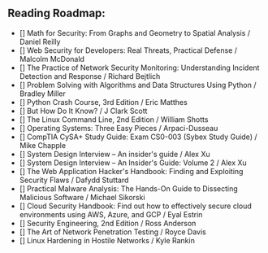 ## Reading Roadmap: 

- [] Math for Security: From Graphs and Geometry to Spatial Analysis / Daniel Reilly 
- [] Web Security for Developers: Real Threats, Practical Defense / Malcolm McDonald
- [] The Practice of Network Security Monitoring: Understanding Incident Detection and Response / Richard Bejtlich
- [] Problem Solving with Algorithms and Data Structures Using Python / Bradley Miller
- [] Python Crash Course, 3rd Edition / Eric Matthes
- [] But How Do It Know? / J Clark Scott 
- [] The Linux Command Line, 2nd Edition / William Shotts
- [] Operating Systems: Three Easy Pieces / Arpaci-Dusseau
- [] CompTIA CySA+ Study Guide: Exam CS0-003 (Sybex Study Guide) / Mike Chapple 
- [] System Design Interview – An insider's guide / Alex Xu
- [] System Design Interview – An Insider's Guide: Volume 2 / Alex Xu
- [] The Web Application Hacker's Handbook: Finding and Exploiting Security Flaws / Dafydd Stuttard
- [] Practical Malware Analysis: The Hands-On Guide to Dissecting Malicious Software / Michael Sikorski
- [] Cloud Security Handbook: Find out how to effectively secure cloud environments using AWS, Azure, and GCP / Eyal Estrin
- [] Security Engineering, 2nd Edition / Ross Anderson
- [] The Art of Network Penetration Testing / Royce Davis 
- [] Linux Hardening in Hostile Networks / Kyle Rankin
